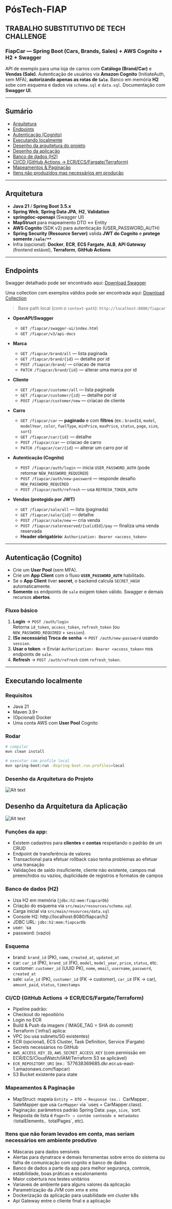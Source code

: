 # PósTech-FIAP
## TRABALHO SUBSTITUTIVO DE TECH CHALLENGE

### FiapCar — Spring Boot (Cars, Brands, Sales) + AWS Cognito + H2 + Swagger

API de exemplo para uma loja de carros com **Catálogo (Brand/Car)** e **Vendas (Sale)**.
Autenticação de usuários via **Amazon Cognito** (InitiateAuth, sem MFA), **autorizando apenas as rotas de `Sale`**.
Banco em memória **H2** sobe com esquema e dados via `schema.sql` e `data.sql`. Documentação com **Swagger UI**.

---

## Sumário

- [Arquitetura](#arquitetura)
- [Endpoints](#endpoints)
- [Autenticação (Cognito)](#autenticação-cognito)
- [Executando localmente](#executando-localmente)
- [Desenho da arquitetura do projeto](#desenho-da-Arquitetura-do-Projeto)
- [Desenho da aplicação](#desenho-da-Arquitetura-da-Aplicação)
- [Banco de dados (H2)](#banco-de-dados-h2)
- [CI/CD (GitHub Actions → ECR/ECS/Fargate/Terraform)](#cicd-github-actions--ecrecsfargeteterraform)
- [Mapeamentos & Paginação](#mapeamentos--paginação)
- [Itens não produzidos mas necessários em produção](#itens-que-não-foram-levados-em-conta-mas-seriam-necessários-em-ambiente-produtivo)
---

## Arquitetura

- **Java 21** / **Spring Boot 3.5.x**
- **Spring Web**, **Spring Data JPA**, **H2**, **Validation**
- **springdoc-openapi** (Swagger UI)
- **MapStruct** para mapeamento DTO ↔ Entity
- **AWS Cognito** (SDK v2) para autenticação (USER_PASSWORD_AUTH)
- **Spring Security (Resource Server)** valida **JWT do Cognito** e **protege somente `/sale/**`**
- Infra (opcional): **Docker**, **ECR**, **ECS Fargate**, **ALB**, **API Gateway** (frontend estável), **Terraform**, **GitHub Actions**

---

## Endpoints

Swagger detalhado pode ser encontrado aqui:
[Download Swagger](docs/swagger.yaml)

Uma collection com exemplos válidos pode ser encontrada aqui:
[Download Collection](swaggerApi.yaml)

> Base path local (com o `context-path`): `http://localhost:8080/fiapcar`

- **OpenAPI/Swagger**
    - `GET /fiapcar/swagger-ui/index.html`
    - `GET /fiapcar/v3/api-docs`

- **Marca**
    - `GET /fiapcar/brand/all` — lista paginada
    - `GET /fiapcar/brand/{id}` — detalhe por id
    - `POST /fiapcar/brand/` — criacao de marca
    - `PATCH /fiapcar/brand/{id}` — alterar uma marca por id

- **Cliente**
    - `GET /fiapcar/customer/all` — lista paginada
    - `GET /fiapcar/customer/{id}` — detalhe por id
    - `POST /fiapcar/customer/new` — criacao de cliente

- **Carro**
    - `GET /fiapcar/car` — **paginado** e com **filtros** (ex.: `brandId`, `model`, `modelYear`, `color`, `fuelType`, `minPrice`, `maxPrice`, `status`, `page`, `size`, `sort`)
    - `GET /fiapcar/car/{id}` — detalhe
    - `POST /fiapcar/car` — criacao de carro
    - `PATCH /fiapcar/car/{id}` — alterar um carro por id

- **Autenticação (Cognito)**
    - `POST /fiapcar/auth/login` — inicia `USER_PASSWORD_AUTH` (pode retornar `NEW_PASSWORD_REQUIRED`)
    - `POST /fiapcar/auth/new-password` — responde desafio `NEW_PASSWORD_REQUIRED`
    - `POST /fiapcar/auth/refresh` — usa `REFRESH_TOKEN_AUTH`

- **Vendas (protegido por JWT)**
    - `GET /fiapcar/sale/all` — lista (paginada)
    - `GET /fiapcar/sale/{id}` — detalhe
    - `POST /fiapcar/sale/new` — cria venda
    - `POST /fiapcar/salereserved/{salidId}/pay` — finaliza uma venda reservada
    - **Header obrigatório**: `Authorization: Bearer <access_token>`

---

## Autenticação (Cognito)

- Crie um **User Pool** (sem MFA).
- Crie um **App Client** com o fluxo **`USER_PASSWORD_AUTH`** habilitado.
- Se o **App Client** tiver **secret**, o backend calcula `SECRET_HASH` automaticamente.
- **Somente** os endpoints de `sale` exigem token válido. Swagger e demais recursos **abertos**.

### Fluxo básico

1. **Login** → `POST /auth/login`  
   Retorna `id_token`, `access_token`, `refresh_token` (ou `NEW_PASSWORD_REQUIRED` + `session`).
2. **(Se necessário) Troca de senha** → `POST /auth/new-password` usando `session`.
3. **Usar o token** → Enviar `Authorization: Bearer <access_token>` nos endpoints de `sale`.
4. **Refresh** → `POST /auth/refresh` com `refresh_token`.

---

## Executando localmente

### Requisitos

- Java 21
- Maven 3.9+
- (Opcional) Docker
- Uma conta AWS com **User Pool** Cognito

### Rodar

```bash
# compilar
mvn clean install

# executar com profile local
mvn spring-boot:run -Dspring-boot.run.profiles=local
```

### Desenho da Arquitetura do Projeto
![Alt text](arquitetura.png "a title")

## Desenho da Arquitetura da Aplicação
![Alt text](docs/hexagonal.png "a title")

### Funções da app:

- Existem cadastros para **clientes** e **contas** respeitando o padrão de um CRUD
- Endpoint de transferência de valores
- Transactional para efetuar rollback caso tenha problemas ao efetuar uma transação
- Validações de saldo insuficiente, cliente não existente, campos mal preenchidos ou vazios, duplicidade de registros e formatos de campos

### Banco de dados (H2)
- Usa H2 em memória (`jdbc:h2:mem:fiapcarDb`)
- Criação do esquema via `src/main/resources/schema.sql`
- Carga inicial via `src/main/resources/data.sql`
- Console H2: http://localhost:8080/fiapcar/h2
- JDBC URL: `jdbc:h2:mem:fiapcarDb`
- user: `sa
- password: (vazio)
### Esquema
- brand: `brand_id` (PK), `name`, `created_at`, `updated_at`
- car: `car_id` (PK), `brand_id` (FK), `model`, `model_year`, `price`, `status`, etc.
- customer: `customer_id` (UUID PK), `nome`, `email`, `username`, `password`, `created_at`
- sale: `sale_id` (PK), `customer_id` (FK → customer), `car_id` (FK → car), `amount_paid`, `status`, `timestamps`

### CI/CD (GitHub Actions → ECR/ECS/Fargate/Terraform)
- Pipeline padrão:
- Checkout do repositório
- Login no ECR
- Build & Push da imagem (`IMAGE_TAG = SHA do commit)
- Terraform (`infra/) aplica:
- VPC (ou usa subnets/SG existentes)
- ECR (opcional), ECS Cluster, Task Definition, Service (Fargate)
- Secrets necessários no GitHub
- `AWS_ACCESS_KEY_ID`, `AWS_SECRET_ACCESS_KEY` (com permissão em ECR/ECS/CloudWatch/IAM/Terraform S3 se aplicável)
- `ECR_REPOSITORY_URI` (ex.: `577638369685.dkr.ecr.us-east-1.amazonaws.com/fiapcar)
- S3 Bucket existente para state


### Mapeamentos & Paginação
- MapStruct: mapeia `Entity ↔ DTO ↔ Response (ex.: `CarMapper`, `SaleMapper que usa `CarMapper` via `uses = CarMapper.class).
- Paginação: parâmetros padrão Spring Data: `page`, `size`, `sort.
- Resposta de lista é `Page<T> → contém conteúdo e metadados (`totalElements`, `totalPages`, etc).

### Itens que não foram levados em conta, mas seriam necessários em ambiente produtivo
- Máscaras para dados sensíveis
- Alertas para dynatrace e demais ferramentas sobre erros do sistema ou falha de comunicação com cognito e banco de dados
- Banco de dados a parte da app para melhor segurança, controle, estabilidade, boas práticas e escalonamento
- Maior cobertura nos testes unitários
- Variaveis de ambiente para alguns valores da aplicação
- Parametrização da JVM com xmx e xms
- Dockerização da aplicação para usabilidade em cluster k8s
- Api Gateway entre o cliente final e a aplicação